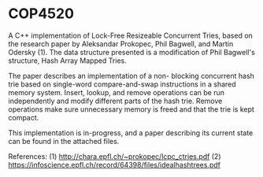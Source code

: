 # COP4520

A C++ implementation of Lock-Free Resizeable Concurrent Tries, based on the research paper by Aleksandar Prokopec, Phil Bagwell, and Martin Odersky (1). The data structure presented is a modification of Phil Bagwell's structure, Hash Array Mapped Tries.

The paper describes an implementation of a non- blocking concurrent hash trie based on single-word compare-and-swap instructions in a shared memory system. Insert, lookup, and remove operations can be run independently and modify different parts of the hash trie. Remove operations make sure unnecessary memory is freed and that the trie is kept compact.

This implementation is in-progress, and a paper describing its current state can be found in the attached files.



References:
(1) http://chara.epfl.ch/~prokopec/lcpc_ctries.pdf
(2) https://infoscience.epfl.ch/record/64398/files/idealhashtrees.pdf
